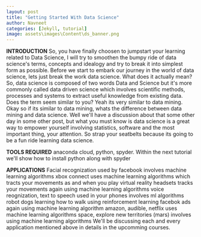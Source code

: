```yaml
---
layout: post
title: "Getting Started With Data Science"
author: Navneet
categories: [Jekyll, tutorial]
image: assets\images\Content\ds_banner.png
---
```


<p style="text-align: left;"><strong>INTRODUCTION</strong>
So, you have finally choosen to jumpstart your learning related to Data Science, I will try to smoothen the bumpy ride of data science's terms, concepts and idealogy and try to break it into simplest form as possible. Before we start to embark our journey in the world of data science, lets just break the work data science. What does it actually mean? So, data science is composed of two words Data and Science but it's more commonly called data driven science which involves scientific methods, processes and systems to extract useful knowledge from existing data. Does the term seem similar to you? Yeah its very similar to data mining. Okay so if its similar to data mining, whats the difference between data mining and data science. Well we'll have a discussion about that some other day in some other post, but what you must know is data science is a great way to empower yourself involving statistics, software and the most important thing, your attention. So strap your seatbelts because its going to be a fun ride learning data science.</p>
<p style="text-align: left;"><strong>TOOLS REQUIRED</strong>
anaconda cloud, python, spyder. Within the next tutorial we'll show how to install python along with spyder</p>
<p style="text-align: left;"><strong>APPLICATIONS</strong>
Facial recognization used by facebook involves machine learning algorithms
xbox connect uses machine learning algorithms which tracts your movements as and when you play
virtual reality headsets tracks your movements again using machine learning algorithms
voice reognization, text to speech used in your phones involves ml algorithms
robot dogs learning how to walk using reinforcement learning
facebok ads again using machine learning algorithm
amazon, audible, netflix uses machine learning algorithms
space, explore new territories (mars) involves using machine learning algorithms
We'll be discussing each and every application mentioned above in details in the upcomming courses.</p>
